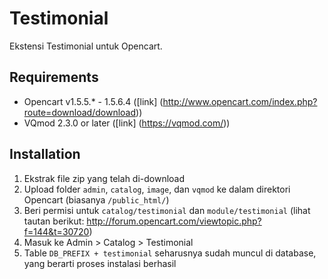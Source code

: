 Testimonial
===============

Ekstensi Testimonial untuk Opencart.

Requirements
------------

* Opencart v1.5.5.* - 1.5.6.4 ([link] (http://www.opencart.com/index.php?route=download/download))
* VQmod 2.3.0 or later ([link] (https://vqmod.com/))

Installation
------------

1. Ekstrak file zip yang telah di-download
2. Upload folder `admin`, `catalog`, `image`, dan `vqmod` ke dalam direktori Opencart (biasanya `/public_html/`)
3. Beri permisi untuk `catalog/testimonial` dan `module/testimonial` (lihat tautan berikut: http://forum.opencart.com/viewtopic.php?f=144&t=30720)
4. Masuk ke Admin > Catalog > Testimonial
5. Table `DB_PREFIX + testimonial` seharusnya sudah muncul di database, yang berarti proses instalasi berhasil